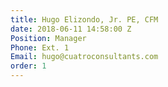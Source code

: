 ```yaml
---
title: Hugo Elizondo, Jr. PE, CFM
date: 2018-06-11 14:58:00 Z
Position: Manager
Phone: Ext. 1
Email: hugo@cuatroconsultants.com
order: 1
---
```


